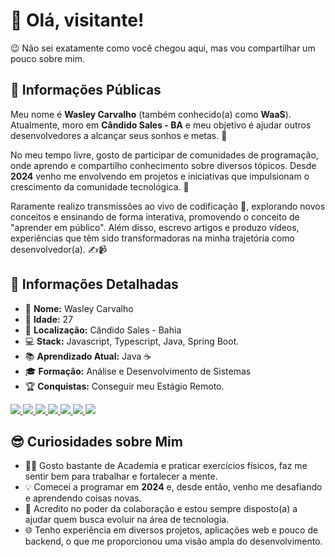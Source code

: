 # 👋 Olá, visitante!

😉 Não sei exatamente como você chegou aqui, mas vou compartilhar um pouco sobre mim. 

## 🌟 Informações Públicas

Meu nome é **Wasley Carvalho** (também conhecido(a) como **WaaS**). Atualmente, moro em **Cândido Sales - BA** e meu objetivo é ajudar outros desenvolvedores a alcançar seus sonhos e metas. 🚀

No meu tempo livre, gosto de participar de comunidades de programação, onde aprendo e compartilho conhecimento sobre diversos tópicos. Desde **2024** venho me envolvendo em projetos e iniciativas que impulsionam o crescimento da comunidade tecnológica. 🤝

Raramente realizo transmissões ao vivo de codificação 🎥, explorando novos conceitos e ensinando de forma interativa, promovendo o conceito de "aprender em público". Além disso, escrevo artigos e produzo vídeos, experiências que têm sido transformadoras na minha trajetória como desenvolvedor(a). ✍️📹

## 📝 Informações Detalhadas

- 👤 **Nome:** Wasley Carvalho   
- 🎂 **Idade:** 27 
- 📍 **Localização:** Cândido Sales - Bahia   
- 💻 **Stack:** Javascript, Typescript, Java, Spring Boot.   
- 📚 **Aprendizado Atual:**  Java ☕   
- 🎓 **Formação:** Análise e Desenvolvimento de Sistemas  
- 🏆 **Conquistas:** Conseguir meu Estágio Remoto.

<div>
    <a target='_blank' href="https://twitch.tv/wasleyfps">
        <img src="https://img.shields.io/badge/Twitch-9146FF?style=for-the-badge&logo=twitch&logoColor=white">
    </a>
    <a target='_blank' href="https://kick.com/wasley">
        <img src="https://img.shields.io/badge/Kick-3ab010?style=for-the-badge&logo=Kick&logoColor=white">
    </a>
    <a target='_blank' href="https://twitter.com/wasleyfps">
        <img src="https://img.shields.io/badge/Twitter-1DA1F2?style=for-the-badge&logo=twitter&logoColor=white">
    </a>
    <a target='_blank' href="https://instagram.com/wasleyfps">
        <img src="https://img.shields.io/badge/Instagram-E4405F?style=for-the-badge&logo=instagram&logoColor=white">
    </a>
    <a target='_blank' href="https://linkedin.com/in/wasleyfps">
        <img src="https://img.shields.io/badge/LinkedIn-0077B5?style=for-the-badge&logo=linkedin&logoColor=white">
    </a>
    <a target='_blank' href="https://dev.to/wasleyfps">
        <img src="https://img.shields.io/badge/dev.to-0A0A0A?style=for-the-badge&logo=dev.to&logoColor=white">
    </a>
    <a target='_blank' href="https://youtube.com/wasleyfps">
        <img src="https://img.shields.io/badge/YouTube-FF0000?style=for-the-badge&logo=youtube&logoColor=white">
    </a>
</div>

## 😎 Curiosidades sobre Mim

- 💪🏻 Gosto bastante de Academia e praticar exercícios físicos, faz me sentir bem para trabalhar e fortalecer a mente. 
- 💡 Comecei a programar em **2024** e, desde então, venho me desafiando e aprendendo coisas novas.   
- 🤗 Acredito no poder da colaboração e estou sempre disposto(a) a ajudar quem busca evoluir na área de tecnologia.   
- 🌐 Tenho experiência em diversos projetos, aplicações web e pouco de backend, o que me proporcionou uma visão ampla do desenvolvimento.   
